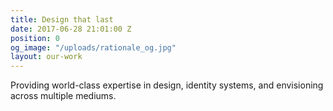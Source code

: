 ```yaml
---
title: Design that last
date: 2017-06-28 21:01:00 Z
position: 0
og_image: "/uploads/rationale_og.jpg"
layout: our-work
---
```


Providing world-class expertise in design, identity systems, and envisioning across multiple mediums.